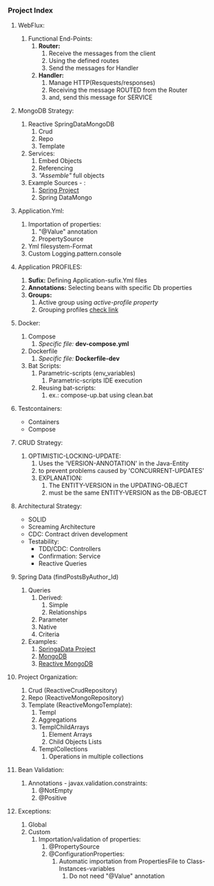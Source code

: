 ### Project Index

1. WebFlux:
    1. Functional End-Points:
        1. **Router:**
           1. Receive the messages from the client
           2. Using the defined routes
           3. Send the messages for Handler
        2. **Handler:**
           1. Manage HTTP(Resquests/responses)
           2. Receiving the message ROUTED from the Router
           3. and, send this message for SERVICE


2. MongoDB Strategy:
    1. Reactive SpringDataMongoDB
       1. Crud
       2. Repo
       3. Template
    2. Services:
        1. Embed Objects
        2. Referencing
        3. _"Assemble"_ full objects
    3. Example Sources - :
       1. [Spring Project](https://github.com/spring-projects/spring-data-examples)
       2. Spring DataMongo


3. Application.Yml:
    1. Importation of properties:
        1. "@Value" annotation
        2. PropertySource
    2. Yml filesystem-Format
    3. Custom Logging.pattern.console


4. Application PROFILES:
    1. **Sufix:** Defining Application-sufix.Yml files
    2. **Annotations:** Selecting beans with specific Db properties
    3. **Groups:**
        1. Active group using _active-profile property_
        2. Grouping profiles [check link](https://www.baeldung.com/spring-profiles#4-profile-groups)


5. Docker:
    1. Compose
        1. _Specific file:_ **dev-compose.yml**
    2. Dockerfile
        1. _Specific file:_ **Dockerfile-dev**
    3. Bat Scripts:
        1. Parametric-scripts (env_variables)
            1. Parametric-scripts IDE execution
        2. Reusing bat-scripts:
            1. ex.: compose-up.bat using clean.bat


4. Testcontainers:
    * Containers
    * Compose
   

5. CRUD Strategy:
   1. OPTIMISTIC-LOCKING-UPDATE:
      1. Uses the 'VERSION-ANNOTATION' in the Java-Entity
      2. to prevent problems caused by 'CONCURRENT-UPDATES'
      3. EXPLANATION:
         1. The ENTITY-VERSION in the UPDATING-OBJECT
         2. must be the same ENTITY-VERSION as the DB-OBJECT


6. Architectural Strategy:
    * SOLID
    * Screaming Architecture
    * CDC: Contract driven development
    * Testability:
      * TDD/CDC: Controllers
      * Confirmation: Service
      * Reactive Queries
      
 
7. Spring Data  (findPostsByAuthor_Id)
    1. Queries
       1. Derived:
           1. Simple
           2. Relationships
       2. Parameter
       3. Native
       4. Criteria
    2. Examples:
       1. [SpringaData Project](https://github.com/spring-projects/spring-data-examples)
       2. [MongoDB](https://github.com/spring-projects/spring-data-examples/tree/main/mongodb)
       3. [Reactive MongoDB](https://github.com/spring-projects/spring-data-examples/tree/main/mongodb/reactive)
       

8. Project Organization:
   1. Crud (ReactiveCrudRepository)
   2. Repo (ReactiveMongoRepository) 
   3. Template (ReactiveMongoTemplate):
      1. Templ
      2. Aggregations
      3. TemplChildArrays
         1. Element Arrays
         2. Child Objects Lists
      4. TemplCollections
         1. Operations in multiple collections


9. Bean Validation:
   1. Annotations - javax.validation.constraints:
      1. @NotEmpty
      2. @Positive


10. Exceptions:
    1. Global
    2. Custom
       1. Importation/validation of properties:
           1. @PropertySource
           2. @ConfigurationProperties:
               1. Automatic importation from PropertiesFile to Class-Instances-variables
                   1. Do not need "@Value" annotation